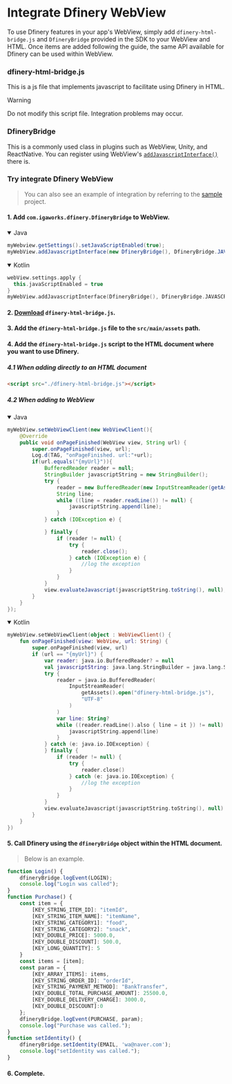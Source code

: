 # Integrate Dfinery WebView
To use Dfinery features in your app's WebView, simply add `dfinery-html-bridge.js` and `DfineryBridge` provided in the SDK to your WebView and HTML. Once items are added following the guide, the same API available for Dfinery can be used within WebView.

### dfinery-html-bridge.js
This is a js file that implements javascript to facilitate using Dfinery in HTML.

> [!WARNING]
> Do not modify this script file. Integration problems may occur.

### DfineryBridge
This is a commonly used class in plugins such as WebView, Unity, and ReactNative. You can register using WebView's [`addJavascriptInterface()`](https://developer.android.com/reference/android/webkit/WebView#addJavascriptInterface(java.lang.Object,%20java.lang.String)) there is.

### Try integrate Dfinery WebView

> You can also see an example of integration by referring to the [sample](../../sample/) project.

#### 1. Add `com.igaworks.dfinery.DfineryBridge` to WebView.

<details open>
  <summary>Java</summary>

```java
myWebview.getSettings().setJavaScriptEnabled(true);
myWebView.addJavascriptInterface(new DfineryBridge(), DfineryBridge.JAVASCRIPT_INTERFACE_NAME);
```

</details>

<details open>
  <summary>Kotlin</summary>

```kotlin
webView.settings.apply {
  this.javaScriptEnabled = true
}
myWebView.addJavascriptInterface(DfineryBridge(), DfineryBridge.JAVASCRIPT_INTERFACE_NAME)
```

</details>

#### 2. [Download](../../assets/dfinery-html-bridge.js) `dfinery-html-bridge.js`.
#### 3. Add the `dfinery-html-bridge.js` file to the `src/main/assets` path.
#### 4. Add the `dfinery-html-bridge.js` script to the HTML document where you want to use Dfinery.

##### 4.1 When adding directly to an HTML document

```html
<script src="./dfinery-html-bridge.js"></script>
```

##### 4.2 When adding to WebView

<details open>
  <summary>Java</summary>

```java
myWebView.setWebViewClient(new WebViewClient(){
    @Override
    public void onPageFinished(WebView view, String url) {
        super.onPageFinished(view, url);
        Log.d(TAG, "onPageFinished. url:"+url);
        if(url.equals("{myUrl}")){
            BufferedReader reader = null;
            StringBuilder javascriptString = new StringBuilder();
            try {
                reader = new BufferedReader(new InputStreamReader(getAssets().open("dfinery-html-bridge.js"), "UTF-8"));
                String line;
                while ((line = reader.readLine()) != null) {
                    javascriptString.append(line);
                }
            } catch (IOException e) {

            } finally {
                if (reader != null) {
                    try {
                        reader.close();
                    } catch (IOException e) {
                        //log the exception
                    }
                }
            }
            view.evaluateJavascript(javascriptString.toString(), null);
        }
    }
});
```

</details>

<details open>
  <summary>Kotlin</summary>

```kotlin
myWebView.setWebViewClient(object : WebViewClient() {
    fun onPageFinished(view: WebView, url: String) {
        super.onPageFinished(view, url)
        if (url == "{myUrl}") {
            var reader: java.io.BufferedReader? = null
            val javascriptString: java.lang.StringBuilder = java.lang.StringBuilder()
            try {
                reader = java.io.BufferedReader(
                    InputStreamReader(
                        getAssets().open("dfinery-html-bridge.js"),
                        "UTF-8"
                    )
                )
                var line: String?
                while ((reader.readLine().also { line = it }) != null) {
                    javascriptString.append(line)
                }
            } catch (e: java.io.IOException) {
            } finally {
                if (reader != null) {
                    try {
                        reader.close()
                    } catch (e: java.io.IOException) {
                        //log the exception
                    }
                }
            }
            view.evaluateJavascript(javascriptString.toString(), null)
        }
    }
})
```

</details>

#### 5. Call Dfinery using the `dfineryBridge` object within the HTML document.

> Below is an example.

```javascript
function Login() {
    dfineryBridge.logEvent(LOGIN);
    console.log("Login was called");
}
function Purchase() {
    const item = {
        [KEY_STRING_ITEM_ID]: "itemId",
        [KEY_STRING_ITEM_NAME]: "itemName",
        [KEY_STRING_CATEGORY1]: "food",
        [KEY_STRING_CATEGORY2]: "snack",
        [KEY_DOUBLE_PRICE]: 5000.0,
        [KEY_DOUBLE_DISCOUNT]: 500.0,
        [KEY_LONG_QUANTITY]: 5
    }
    const items = [item];
    const param = {
        [KEY_ARRAY_ITEMS]: items,
        [KEY_STRING_ORDER_ID]: "orderId",
        [KEY_STRING_PAYMENT_METHOD]: "BankTransfer",
        [KEY_DOUBLE_TOTAL_PURCHASE_AMOUNT]: 25500.0,
        [KEY_DOUBLE_DELIVERY_CHARGE]: 3000.0,
        [KEY_DOUBLE_DISCOUNT]:0
    };
    dfineryBridge.logEvent(PURCHASE, param);
    console.log("Purchase was called.");
}
function setIdentity() {
    dfineryBridge.setIdentity(EMAIL, 'wa@naver.com');
    console.log("setIdentity was called.");
}
```

#### 6. Complete.